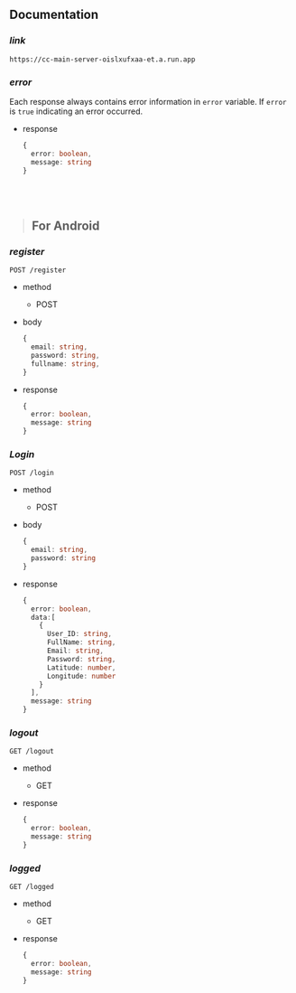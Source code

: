 ## Documentation

### _link_

```https
https://cc-main-server-oislxufxaa-et.a.run.app
```

### _error_

Each response always contains error information in `error` variable. If `error` is `true` indicating an error occurred.

- response
  ```typescript
  {
    error: boolean,
    message: string
  }
  ```

<br/>
<br/>

> ## For Android

### _register_

```http
POST /register
```

- method

  - POST

- body

  ```typescript
  {
    email: string,
    password: string,
    fullname: string,
  }
  ```

- response
  ```typescript
  {
    error: boolean,
    message: string
  }
  ```

### _Login_

```http
POST /login
```

- method

  - POST

- body

  ```typescript
  {
    email: string,
    password: string
  }
  ```

- response

  ```typescript
  {
    error: boolean,
    data:[
      {
        User_ID: string,
        FullName: string,
        Email: string,
        Password: string,
        Latitude: number,
        Longitude: number
      }
    ],
    message: string
  }
  ```

### _logout_

```http
GET /logout
```

- method

  - GET

- response
  ```typescript
  {
    error: boolean,
    message: string
  }
  ```

### _logged_

```http
GET /logged
```

- method

  - GET

- response
  ```typescript
  {
    error: boolean,
    message: string
  }
  ```
